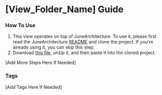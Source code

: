 # [View_Folder_Name] Guide

### How To Use

1. This view operates on top of JuneArchitecture. To use it, please first read the
   JuneArchitecture [README](https://github.com/melodysdreamj/JuneArchitecture) and clone the project. If you're already
   using it, you can skip this step.
2. Download [this file](https://june-arch-asset.pages.dev/pages/tapbar/[View_Folder_Name].zip), unzip it, and then paste
   it into the cloned project.

[Add More Steps Here If Needed]

### Tags
[Add Tags Here If Needed]